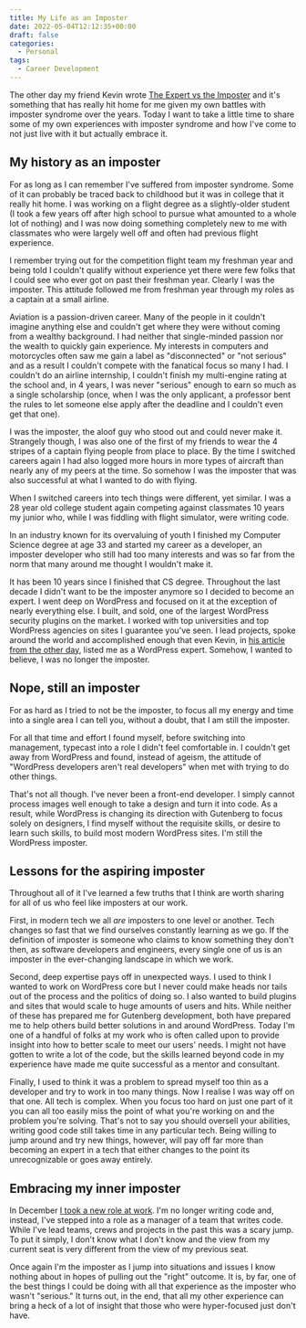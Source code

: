 ```yaml
---
title: My Life as an Imposter
date: 2022-05-04T12:12:35+00:00
draft: false
categories:
  - Personal
tags:
  - Career Development
---
```


The other day my friend Kevin wrote [The Expert vs the Imposter][1] and it's something that has really hit home for me given my own battles with imposter syndrome over the years. Today I want to take a little time to share some of my own experiences with imposter syndrome and how I've come to not just live with it but actually embrace it.

## My history as an imposter

For as long as I can remember I've suffered from imposter syndrome. Some of it can probably be traced back to childhood but it was in college that it really hit home. I was working on a flight degree as a slightly-older student (I took a few years off after high school to pursue what amounted to a whole lot of nothing) and I was now doing something completely new to me with classmates who were largely well off and often had previous flight experience.

I remember trying out for the competition flight team my freshman year and being told I couldn't qualify without experience yet there were few folks that I could see who ever got on past their freshman year. Clearly I was the imposter. This attitude followed me from freshman year through my roles as a captain at a small airline.

Aviation is a passion-driven career. Many of the people in it couldn't imagine anything else and couldn't get where they were without coming from a wealthy background. I had neither that single-minded passion nor the wealth to quickly gain experience. My interests in computers and motorcycles often saw me gain a label as "disconnected" or "not serious" and as a result I couldn't compete with the fanatical focus so many I had. I couldn't do an airline internship, I couldn't finish my multi-engine rating at the school and, in 4 years, I was never "serious" enough to earn so much as a single scholarship (once, when I was the only applicant, a professor bent the rules to let someone else apply after the deadline and I couldn't even get that one).

I was the imposter, the aloof guy who stood out and could never make it. Strangely though, I was also one of the first of my friends to wear the 4 stripes of a captain flying people from place to place. By the time I switched careers again I had also logged more hours in more types of aircraft than nearly any of my peers at the time. So somehow I was the imposter that was also successful at what I wanted to do with flying.

When I switched careers into tech things were different, yet similar. I was a 28 year old college student again competing against classmates 10 years my junior who, while I was fiddling with flight simulator, were writing code.

In an industry known for its overvaluing of youth I finished my Computer Science degree at age 33 and started my career as a developer, an imposter developer who still had too many interests and was so far from the norm that many around me thought I wouldn't make it.

It has been 10 years since I finished that CS degree. Throughout the last decade I didn't want to be the imposter anymore so I decided to become an expert. I went deep on WordPress and focused on it at the exception of nearly everything else. I built, and sold, one of the largest WordPress security plugins on the market. I worked with top universities and top WordPress agencies on sites I guarantee you've seen. I lead projects, spoke around the world and accomplished enough that even Kevin, in [his article from the other day][1], listed me as a WordPress expert. Somehow, I wanted to believe, I was no longer the imposter.

## Nope, still an imposter

For as hard as I tried to not be the imposter, to focus all my energy and time into a single area I can tell you, without a doubt, that I am still the imposter.

For all that time and effort I found myself, before switching into management, typecast into a role I didn't feel comfortable in. I couldn't get away from WordPress and found, instead of ageism, the attitude of "WordPress developers aren't real developers" when met with trying to do other things.

That's not all though. I've never been a front-end developer. I simply cannot process images well enough to take a design and turn it into code. As a result, while WordPress is changing its direction with Gutenberg to focus solely on designers, I find myself without the requisite skills, or desire to learn such skills, to build most modern WordPress sites. I'm still the WordPress imposter.

## Lessons for the aspiring imposter

Throughout all of it I've learned a few truths that I think are worth sharing for all of us who feel like imposters at our work.

First, in modern tech we all _are_ imposters to one level or another. Tech changes so fast that we find ourselves constantly learning as we go. If the definition of imposter is someone who claims to know something they don't then, as software developers and engineers, every single one of us is an imposter in the ever-changing landscape in which we work.

Second, deep expertise pays off in unexpected ways. I used to think I wanted to work on WordPress core but I never could make heads nor tails out of the process and the politics of doing so. I also wanted to build plugins and sites that would scale to huge amounts of users and hits. While neither of these has prepared me for Gutenberg development, both have prepared me to help others build better solutions in and around WordPress. Today I'm one of a handful of folks at my work who is often called upon to provide insight into how to better scale to meet our users' needs. I might not have gotten to write a lot of the code, but the skills learned beyond code in my experience have made me quite successful as a mentor and consultant.

Finally, I used to think it was a problem to spread myself too thin as a developer and try to work in too many things. Now I realise I was way off on that one. All tech is complex. When you focus too hard on just one part of it you can all too easily miss the point of what you're working on and the problem you're solving. That's not to say you should oversell your abilities, writing good code still takes time in any particular tech. Being willing to jump around and try new things, however, will pay off far more than becoming an expert in a tech that either changes to the point its unrecognizable or goes away entirely.

## Embracing my inner imposter

In December [I took a new role at work][2]. I'm no longer writing code and, instead, I've stepped into a role as a manager of a team that writes code. While I've lead teams, crews and projects in the past this was a scary jump. To put it simply, I don't know what I don't know and the view from my current seat is very different from the view of my previous seat.

Once again I'm the imposter as I jump into situations and issues I know nothing about in hopes of pulling out the "right" outcome. It is, by far, one of the best things I could be doing with all that experience as the imposter who wasn't "serious." It turns out, in the end, that all my other experience can bring a heck of a lot of insight that those who were hyper-focused just don't have.

 [1]: https://kevq.uk/the-expert-vs-the-impostor/
 [2]: /2021/12/bye-bye-dev-work-and-hello-engineering-management/
